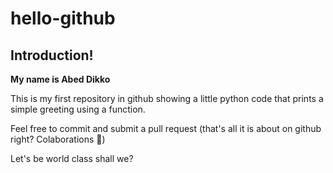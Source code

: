 # hello-github

## Introduction!
**My name is Abed Dikko**


This is my first repository in github showing a little python code that prints a simple greeting using a function.

Feel free to commit and submit a pull request (that's all it is about on github right? Colaborations  🤗)

Let's be world class shall we?
